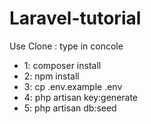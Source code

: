 # Laravel-tutorial

Use Clone : type in concole

- 1: composer install
- 2: npm install
- 3: cp .env.example .env
- 4: php artisan key:generate
- 5: php artisan db:seed
